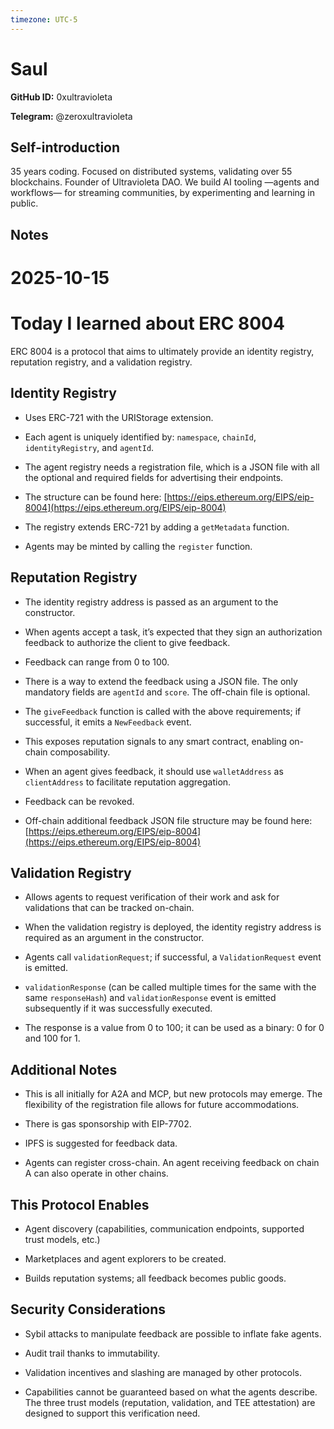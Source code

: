 ```yaml
---
timezone: UTC-5
---
```


# Saul

**GitHub ID:** 0xultravioleta

**Telegram:** @zeroxultravioleta

## Self-introduction

35 years coding. Focused on distributed systems, validating over 55 blockchains. Founder of Ultravioleta DAO. We build AI tooling —agents and workflows— for streaming communities, by experimenting and learning in public.

## Notes

<!-- Content_START -->
# 2025-10-15
<!-- DAILY_CHECKIN_2025-10-15_START -->
# Today I learned about ERC 8004

ERC 8004 is a protocol that aims to ultimately provide an identity registry, reputation registry, and a validation registry.

## Identity Registry

-   Uses ERC-721 with the URIStorage extension.
    
-   Each agent is uniquely identified by: `namespace`, `chainId`, `identityRegistry`, and `agentId`.
    
-   The agent registry needs a registration file, which is a JSON file with all the optional and required fields for advertising their endpoints.
    
-   The structure can be found here: [https://eips.ethereum.org/EIPS/eip-8004](https://eips.ethereum.org/EIPS/eip-8004)
    
-   The registry extends ERC-721 by adding a `getMetadata` function.
    
-   Agents may be minted by calling the `register` function.
    

## Reputation Registry

-   The identity registry address is passed as an argument to the constructor.
    
-   When agents accept a task, it’s expected that they sign an authorization feedback to authorize the client to give feedback.
    
-   Feedback can range from 0 to 100.
    
-   There is a way to extend the feedback using a JSON file. The only mandatory fields are `agentId` and `score`. The off-chain file is optional.
    
-   The `giveFeedback` function is called with the above requirements; if successful, it emits a `NewFeedback` event.
    
-   This exposes reputation signals to any smart contract, enabling on-chain composability.
    
-   When an agent gives feedback, it should use `walletAddress` as `clientAddress` to facilitate reputation aggregation.
    
-   Feedback can be revoked.
    
-   Off-chain additional feedback JSON file structure may be found here: [https://eips.ethereum.org/EIPS/eip-8004](https://eips.ethereum.org/EIPS/eip-8004)
    

## Validation Registry

-   Allows agents to request verification of their work and ask for validations that can be tracked on-chain.
    
-   When the validation registry is deployed, the identity registry address is required as an argument in the constructor.
    
-   Agents call `validationRequest`; if successful, a `ValidationRequest` event is emitted.
    
-   `validationResponse` (can be called multiple times for the same with the same `responseHash`) and `validationResponse` event is emitted subsequently if it was successfully executed.
    
-   The response is a value from 0 to 100; it can be used as a binary: 0 for 0 and 100 for 1.
    

## Additional Notes

-   This is all initially for A2A and MCP, but new protocols may emerge. The flexibility of the registration file allows for future accommodations.
    
-   There is gas sponsorship with EIP-7702.
    
-   IPFS is suggested for feedback data.
    
-   Agents can register cross-chain. An agent receiving feedback on chain A can also operate in other chains.
    

## This Protocol Enables

-   Agent discovery (capabilities, communication endpoints, supported trust models, etc.)
    
-   Marketplaces and agent explorers to be created.
    
-   Builds reputation systems; all feedback becomes public goods.
    

## Security Considerations

-   Sybil attacks to manipulate feedback are possible to inflate fake agents.
    
-   Audit trail thanks to immutability.
    
-   Validation incentives and slashing are managed by other protocols.
    
-   Capabilities cannot be guaranteed based on what the agents describe. The three trust models (reputation, validation, and TEE attestation) are designed to support this verification need.
<!-- DAILY_CHECKIN_2025-10-15_END -->
<!-- Content_END -->
